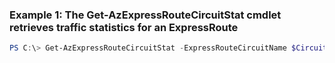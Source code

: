 ### Example 1: The Get-AzExpressRouteCircuitStat cmdlet retrieves traffic statistics for an ExpressRoute
```powershell
PS C:\> Get-AzExpressRouteCircuitStat -ExpressRouteCircuitName $CircuitName -PeeringType AzurePrivatePeering -ResourceGroupName $RG
```


